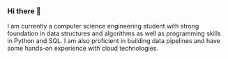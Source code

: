 ### Hi there 👋

I am currently a computer science engineering student with strong foundation in data structures and algorithms as well as programming skills in Python and SQL. I am also proficient in building data pipelines and have some hands-on experience with cloud technologies.

<!--**yasarsultan/yasarsultan** is a ✨ _special_ ✨ repository because its `README.md` (this file) appears on your GitHub profile.

Here are some ideas to get you started:

- 🔭 I’m currently working on ...
- 🌱 I’m currently learning ...
- 👯 I’m looking to collaborate on ...
- 🤔 I’m looking for help with ...
- 💬 Ask me about ...
- 📫 How to reach me: ...
- 😄 Pronouns: ...
- ⚡ Fun fact: ...
-->
